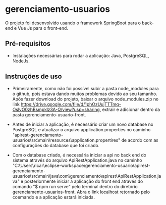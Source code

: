 # gerenciamento-usuarios
O projeto foi desenvolvido usando o framework SpringBoot para o back-end e Vue Js para o front-end.

## Pré-requisitos
- Instalações necessárias para rodar a aplicação: Java, PostgreSQL, NodeJs.

## Instruções de uso
- Primeiramente, como não foi possível subir a pasta node_modules para o github, pois estava dando muitos problemas devido ao seu tamanho. Após fazer download do projeto, baixar o arquivo node_modules.zip no link https://drive.google.com/file/d/1phOzUujTTTmq-OslyO0zhBsmpklz3A-Q/view?usp=sharing, extrair e adicionar dentro da pasta gerenciamento-usuario-front.

- Antes de iniciar a aplicação, é necessário  criar um novo database no PostgreSQL e atualizar o arquivo application.properties no caminho "apirest-gerenciamento-usuarios\src\main\resources\application.propertires" de acordo com as configurações do database que foi criado.

- Com o database criado, é necessária iniciar a api no back end do sistema através do arquivo ApiRestApplication.java no caminho "C:\Users\ricar\eclipse-workspace\gerenciamento-usuario\apirest-gerenciamento-usuarios\src\main\java\com\gerenciamento\apirest\ApiRestApplication.java" e posteriormente iniciar a aplicação do front end através do comando "$ npm run serve" pelo terminal dentro do diretório gerenciamento-usuarios-front. Abra o link localhost retornado pelo coemando e a aplicação estará iniciada.
